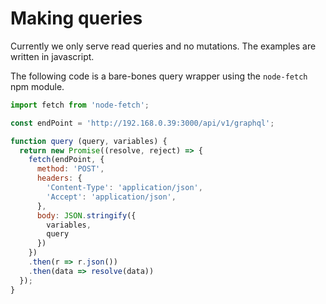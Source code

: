 # Making queries

Currently we only serve read queries and no mutations. The examples are written in javascript.

The following code is a bare-bones query wrapper using the `node-fetch` npm module.

```javascript
import fetch from 'node-fetch';

const endPoint = 'http://192.168.0.39:3000/api/v1/graphql';

function query (query, variables) {
  return new Promise((resolve, reject) => {
    fetch(endPoint, {
      method: 'POST',
      headers: {
        'Content-Type': 'application/json',
        'Accept': 'application/json',
      },
      body: JSON.stringify({
        variables,
        query
      })
    })
    .then(r => r.json())
    .then(data => resolve(data))
  });
}
```
